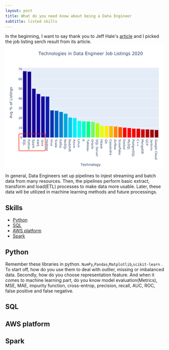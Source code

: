 ```yaml
---
layout: post
title: What do you need know about being a Data Engineer
subtitle: listed skills
---
```

In the beginning, I want to say thank you to Jeff Hale's [article](https://towardsdatascience.com/most-in-demand-tech-skills-for-data-engineers-58f4c1ca25ab) and I picked the job listing serch result from its article.
<img src="/img/posts/list.png" alt="search result" align="center"/>

In general, Data Engineers set up pipelines to injest streaming and batch data from many resources. Then, the pipelines perform basic extract, transform and load(ETL) processes to make data more usable. Later, these data will be utilized in machine learning methods and future processings.
## Skills
- [Python](#python)
- [SQL](#sql)
- [AWS platform](#aws-platform)
- [Spark](#spark)

## Python
Remember these libraries in python. `NumPy`,`Pandas`,`Matplotlib`,`scikit-learn`
. To start off, how do you use them to deal with outlier, missing or imbalanced data. Secondly, how do you choose representation feature. And when it comes to machine learning part, do you know model evaluation(Metrics), MSE, MAE, impurity function, cross-entrop, precision, recall, AUC, ROC, false positive and false negative.
## SQL
## AWS platform
## Spark


